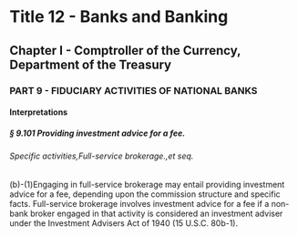 
# Title 12 - Banks and Banking
## Chapter I - Comptroller of the Currency, Department of the Treasury
### PART 9 - FIDUCIARY ACTIVITIES OF NATIONAL BANKS
#### Interpretations
##### § 9.101 Providing investment advice for a fee.
###### Specific activities,Full-service brokerage.,et seq.

(b)-(1)Engaging in full-service brokerage may entail providing investment advice for a fee, depending upon the commission structure and specific facts. Full-service brokerage involves investment advice for a fee if a non-bank broker engaged in that activity is considered an investment adviser under the Investment Advisers Act of 1940 (15 U.S.C. 80b-1).
